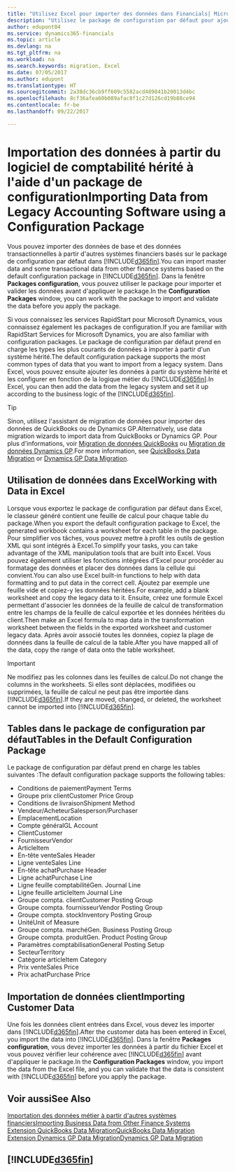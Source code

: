 ```yaml
---
title: "Utilisez Excel pour importer des données dans Financials| Microsoft Docs"
description: "Utilisez le package de configuration par défaut pour ajouter des données client dans Excel et les importer ensuite dans Dynamics 365 for Financials."
author: edupont04
ms.service: dynamics365-financials
ms.topic: article
ms.devlang: na
ms.tgt_pltfrm: na
ms.workload: na
ms.search.keywords: migration, Excel
ms.date: 07/05/2017
ms.author: edupont
ms.translationtype: HT
ms.sourcegitcommit: 2a38dc36cb9ff609c5582acd489841b20013d4bc
ms.openlocfilehash: 8cf36afea60b089afac8f1c27d126cd19b88ce94
ms.contentlocale: fr-be
ms.lasthandoff: 09/22/2017

---
```

# <a name="importing-data-from-legacy-accounting-software-using-a-configuration-package"></a><span data-ttu-id="ebd77-103">Importation des données à partir du logiciel de comptabilité hérité à l'aide d'un package de configuration</span><span class="sxs-lookup"><span data-stu-id="ebd77-103">Importing Data from Legacy Accounting Software using a Configuration Package</span></span>
<span data-ttu-id="ebd77-104">Vous pouvez importer des données de base et des données transactionnelles à partir d'autres systèmes financiers basés sur le package de configuration par défaut dans [!INCLUDE[d365fin](includes/d365fin_md.md)].</span><span class="sxs-lookup"><span data-stu-id="ebd77-104">You can import master data and some transactional data from other finance systems based on the default configuration package in [!INCLUDE[d365fin](includes/d365fin_md.md)].</span></span> <span data-ttu-id="ebd77-105">Dans la fenêtre **Packages configuration**, vous pouvez utiliser le package pour importer et valider les données avant d'appliquer le package.</span><span class="sxs-lookup"><span data-stu-id="ebd77-105">In the **Configuration Packages** window, you can work with the package to import and validate the data before you apply the package.</span></span>  

<span data-ttu-id="ebd77-106">Si vous connaissez les services RapidStart pour Microsoft Dynamics, vous connaissez également les packages de configuration.</span><span class="sxs-lookup"><span data-stu-id="ebd77-106">If you are familiar with RapidStart Services for Microsoft Dynamics, you are also familiar with configuration packages.</span></span> <span data-ttu-id="ebd77-107">Le package de configuration par défaut prend en charge les types les plus courants de données à importer à partir d'un système hérité.</span><span class="sxs-lookup"><span data-stu-id="ebd77-107">The default configuration package supports the most common types of data that you want to import from a legacy system.</span></span> <span data-ttu-id="ebd77-108">Dans Excel, vous pouvez ensuite ajouter les données à partir du système hérité et les configurer en fonction de la logique métier du [!INCLUDE[d365fin](includes/d365fin_md.md)].</span><span class="sxs-lookup"><span data-stu-id="ebd77-108">In Excel, you can then add the data from the legacy system and set it up according to the business logic of the [!INCLUDE[d365fin](includes/d365fin_md.md)].</span></span>  

> [!TIP]  
>   <span data-ttu-id="ebd77-109">Sinon, utilisez l'assistant de migration de données pour importer des données de QuickBooks ou de Dynamics GP.</span><span class="sxs-lookup"><span data-stu-id="ebd77-109">Alternatively, use data migration wizards to import data from QuickBooks or Dynamics GP.</span></span> <span data-ttu-id="ebd77-110">Pour plus d'informations, voir [Migration de données QuickBooks](ui-extensions-quickbooks-data-migration.md) ou [Migration de données Dynamics GP](ui-extensions-dynamicsgp-data-migration.md).</span><span class="sxs-lookup"><span data-stu-id="ebd77-110">For more information, see [QuickBooks Data Migration](ui-extensions-quickbooks-data-migration.md) or [Dynamics GP Data Migration](ui-extensions-dynamicsgp-data-migration.md).</span></span>  

## <a name="working-with-data-in-excel"></a><span data-ttu-id="ebd77-111">Utilisation de données dans Excel</span><span class="sxs-lookup"><span data-stu-id="ebd77-111">Working with Data in Excel</span></span>
<span data-ttu-id="ebd77-112">Lorsque vous exportez le package de configuration par défaut dans Excel, le classeur généré contient une feuille de calcul pour chaque table du package.</span><span class="sxs-lookup"><span data-stu-id="ebd77-112">When you export the default configuration package to Excel, the generated workbook contains a worksheet for each table in the package.</span></span> <span data-ttu-id="ebd77-113">Pour simplifier vos tâches, vous pouvez mettre à profit les outils de gestion XML qui sont intégrés à Excel.</span><span class="sxs-lookup"><span data-stu-id="ebd77-113">To simplify your tasks, you can take advantage of the XML manipulation tools that are built into Excel.</span></span> <span data-ttu-id="ebd77-114">Vous pouvez également utiliser les fonctions intégrées d'Excel pour procéder au formatage des données et placer des données dans la cellule qui convient.</span><span class="sxs-lookup"><span data-stu-id="ebd77-114">You can also use Excel built-in functions to help with data formatting and to put data in the correct cell.</span></span> <span data-ttu-id="ebd77-115">Ajoutez par exemple une feuille vide et copiez-y les données héritées.</span><span class="sxs-lookup"><span data-stu-id="ebd77-115">For example, add a blank worksheet and copy the legacy data to it.</span></span> <span data-ttu-id="ebd77-116">Ensuite, créez une formule Excel permettant d'associer les données de la feuille de calcul de transformation entre les champs de la feuille de calcul exportée et les données héritées du client.</span><span class="sxs-lookup"><span data-stu-id="ebd77-116">Then make an Excel formula to map data in the transformation worksheet between the fields in the exported worksheet and customer legacy data.</span></span> <span data-ttu-id="ebd77-117">Après avoir associé toutes les données, copiez la plage de données dans la feuille de calcul de la table.</span><span class="sxs-lookup"><span data-stu-id="ebd77-117">After you have mapped all of the data, copy the range of data onto the table worksheet.</span></span>  

> [!IMPORTANT]  
>  <span data-ttu-id="ebd77-118">Ne modifiez pas les colonnes dans les feuilles de calcul.</span><span class="sxs-lookup"><span data-stu-id="ebd77-118">Do not change the columns in the worksheets.</span></span> <span data-ttu-id="ebd77-119">Si elles sont déplacées, modifiées ou supprimées, la feuille de calcul ne peut pas être importée dans [!INCLUDE[d365fin](includes/d365fin_md.md)].</span><span class="sxs-lookup"><span data-stu-id="ebd77-119">If they are moved, changed, or deleted, the worksheet cannot be imported into [!INCLUDE[d365fin](includes/d365fin_md.md)].</span></span>

## <a name="tables-in-the-default-configuration-package"></a><span data-ttu-id="ebd77-120">Tables dans le package de configuration par défaut</span><span class="sxs-lookup"><span data-stu-id="ebd77-120">Tables in the Default Configuration Package</span></span>
<span data-ttu-id="ebd77-121">Le package de configuration par défaut prend en charge les tables suivantes :</span><span class="sxs-lookup"><span data-stu-id="ebd77-121">The default configuration package supports the following tables:</span></span>

-   <span data-ttu-id="ebd77-122">Conditions de paiement</span><span class="sxs-lookup"><span data-stu-id="ebd77-122">Payment Terms</span></span>
-   <span data-ttu-id="ebd77-123">Groupe prix client</span><span class="sxs-lookup"><span data-stu-id="ebd77-123">Customer Price Group</span></span>
-   <span data-ttu-id="ebd77-124">Conditions de livraison</span><span class="sxs-lookup"><span data-stu-id="ebd77-124">Shipment Method</span></span>
-   <span data-ttu-id="ebd77-125">Vendeur/Acheteur</span><span class="sxs-lookup"><span data-stu-id="ebd77-125">Salesperson/Purchaser</span></span>
-   <span data-ttu-id="ebd77-126">Emplacement</span><span class="sxs-lookup"><span data-stu-id="ebd77-126">Location</span></span>
-   <span data-ttu-id="ebd77-127">Compte général</span><span class="sxs-lookup"><span data-stu-id="ebd77-127">GL Account</span></span>
-   <span data-ttu-id="ebd77-128">Client</span><span class="sxs-lookup"><span data-stu-id="ebd77-128">Customer</span></span>
-   <span data-ttu-id="ebd77-129">Fournisseur</span><span class="sxs-lookup"><span data-stu-id="ebd77-129">Vendor</span></span>
-   <span data-ttu-id="ebd77-130">Article</span><span class="sxs-lookup"><span data-stu-id="ebd77-130">Item</span></span>
-   <span data-ttu-id="ebd77-131">En-tête vente</span><span class="sxs-lookup"><span data-stu-id="ebd77-131">Sales Header</span></span>
-   <span data-ttu-id="ebd77-132">Ligne vente</span><span class="sxs-lookup"><span data-stu-id="ebd77-132">Sales Line</span></span>
-   <span data-ttu-id="ebd77-133">En-tête achat</span><span class="sxs-lookup"><span data-stu-id="ebd77-133">Purchase Header</span></span>
-   <span data-ttu-id="ebd77-134">Ligne achat</span><span class="sxs-lookup"><span data-stu-id="ebd77-134">Purchase Line</span></span>
-   <span data-ttu-id="ebd77-135">Ligne feuille comptabilité</span><span class="sxs-lookup"><span data-stu-id="ebd77-135">Gen. Journal Line</span></span>
-   <span data-ttu-id="ebd77-136">Ligne feuille article</span><span class="sxs-lookup"><span data-stu-id="ebd77-136">Item Journal Line</span></span>
-   <span data-ttu-id="ebd77-137">Groupe compta. client</span><span class="sxs-lookup"><span data-stu-id="ebd77-137">Customer Posting Group</span></span>
-   <span data-ttu-id="ebd77-138">Groupe compta. fournisseur</span><span class="sxs-lookup"><span data-stu-id="ebd77-138">Vendor Posting Group</span></span>
-   <span data-ttu-id="ebd77-139">Groupe compta. stock</span><span class="sxs-lookup"><span data-stu-id="ebd77-139">Inventory Posting Group</span></span>
-   <span data-ttu-id="ebd77-140">Unité</span><span class="sxs-lookup"><span data-stu-id="ebd77-140">Unit of Measure</span></span>
-   <span data-ttu-id="ebd77-141">Groupe compta. marché</span><span class="sxs-lookup"><span data-stu-id="ebd77-141">Gen. Business Posting Group</span></span>
-   <span data-ttu-id="ebd77-142">Groupe compta. produit</span><span class="sxs-lookup"><span data-stu-id="ebd77-142">Gen. Product Posting Group</span></span>
-   <span data-ttu-id="ebd77-143">Paramètres comptabilisation</span><span class="sxs-lookup"><span data-stu-id="ebd77-143">General Posting Setup</span></span>
-   <span data-ttu-id="ebd77-144">Secteur</span><span class="sxs-lookup"><span data-stu-id="ebd77-144">Territory</span></span>
-   <span data-ttu-id="ebd77-145">Catégorie article</span><span class="sxs-lookup"><span data-stu-id="ebd77-145">Item Category</span></span>
-   <span data-ttu-id="ebd77-146">Prix vente</span><span class="sxs-lookup"><span data-stu-id="ebd77-146">Sales Price</span></span>
-   <span data-ttu-id="ebd77-147">Prix achat</span><span class="sxs-lookup"><span data-stu-id="ebd77-147">Purchase Price</span></span>

## <a name="importing-customer-data"></a><span data-ttu-id="ebd77-148">Importation de données client</span><span class="sxs-lookup"><span data-stu-id="ebd77-148">Importing Customer Data</span></span>
<span data-ttu-id="ebd77-149">Une fois les données client entrées dans Excel, vous devez les importer dans [!INCLUDE[d365fin](includes/d365fin_md.md)].</span><span class="sxs-lookup"><span data-stu-id="ebd77-149">After the customer data has been entered in Excel, you import the data into [!INCLUDE[d365fin](includes/d365fin_md.md)].</span></span> <span data-ttu-id="ebd77-150">Dans la fenêtre **Packages configuration**, vous devez importer les données à partir du fichier Excel et vous pouvez vérifier leur cohérence avec [!INCLUDE[d365fin](includes/d365fin_md.md)] avant d'appliquer le package.</span><span class="sxs-lookup"><span data-stu-id="ebd77-150">In the **Configuration Packages** window, you import the data from the Excel file, and you can validate that the data is consistent with [!INCLUDE[d365fin](includes/d365fin_md.md)] before you apply the package.</span></span>

## <a name="see-also"></a><span data-ttu-id="ebd77-151">Voir aussi</span><span class="sxs-lookup"><span data-stu-id="ebd77-151">See Also</span></span>
[<span data-ttu-id="ebd77-152">Importation des données métier à partir d'autres systèmes financiers</span><span class="sxs-lookup"><span data-stu-id="ebd77-152">Importing Business Data from Other Finance Systems</span></span>](upload-data.md)  
[<span data-ttu-id="ebd77-153">Extension QuickBooks Data Migration</span><span class="sxs-lookup"><span data-stu-id="ebd77-153">QuickBooks Data Migration</span></span>](ui-extensions-quickbooks-data-migration.md)  
[<span data-ttu-id="ebd77-154">Extension Dynamics GP Data Migration</span><span class="sxs-lookup"><span data-stu-id="ebd77-154">Dynamics GP Data Migration</span></span>](ui-extensions-dynamicsgp-data-migration.md)  

## [!INCLUDE[d365fin](includes/free_trial_md.md)]

